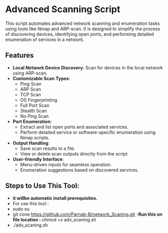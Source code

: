 # Advanced Scanning Script

This script automates advanced network scanning and enumeration tasks using tools like Nmap and ARP-scan. It is designed to simplify the process of discovering devices, identifying open ports, and performing detailed enumeration of services in a network.

## Features

- **Local Network Device Discovery**: Scan for devices in the local network using ARP-scan.
- **Customizable Scan Types**:
  - Ping Scan
  - ARP Scan
  - TCP Scan
  - OS Fingerprinting
  - Full Port Scan
  - Stealth Scan
  - No Ping Scan
- **Port Enumeration**:
  - Extract and list open ports and associated services.
  - Perform detailed service or software-specific enumeration using Nmap scripts.
- **Output Handling**:
  - Save scan results to a file.
  - View or delete scan outputs directly from the script.
- **User-friendly Interface**:
  - Menu-driven inputs for seamless operation.
  - Enumeration suggestions based on discovered services.
 
## Steps to Use This Tool:
- **it willbe automatic install prerequisites.**
- For use this tool :
- sudo su
- git cone https://github.com/Parnab-B/network_Scaning.git
-**Run this on file location :** chmod +x adv_scaning.sh
- ./adv_scaning.sh
